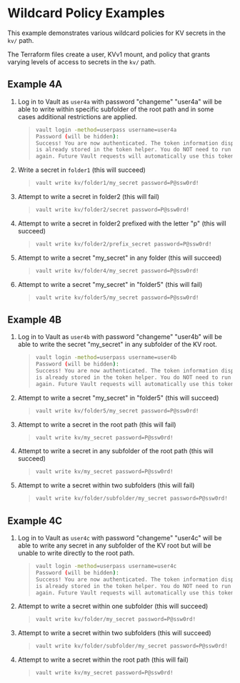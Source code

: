 # Wildcard Policy Examples

This example demonstrates various wildcard policies for KV secrets in the `kv/` path.

The Terraform files create a user, KVv1 mount, and policy that grants varying levels of access to secrets in the `kv/` path.

## Example 4A

1. Log in to Vault as `user4a` with password "changeme"
    "user4a" will be able to write within specific subfolder of the root path and in some cases additional restrictions are applied.
    >
    > ```bash
    > vault login -method=userpass username=user4a
    > Password (will be hidden):
    > Success! You are now authenticated. The token information displayed below
    > is already stored in the token helper. You do NOT need to run "vault login"
    > again. Future Vault requests will automatically use this token.
    > ```

2. Write a secret in `folder1` (this will succeed)
    >
    > ```bash
    > vault write kv/folder1/my_secret password=P@ssw0rd!
    > ```

3. Attempt to write a secret in folder2 (this will fail)
    >
    > ```bash
    > vault write kv/folder2/secret password=P@ssw0rd!
    > ```

4. Attempt to write a secret in folder2 prefixed with the letter "p" (this will succeed)
    >
    > ```bash
    > vault write kv/folder2/prefix_secret password=P@ssw0rd!
    > ```

5. Attempt to write a secret "my_secret" in any folder (this will succeed)
    >
    > ```bash
    > vault write kv/folder4/my_secret password=P@ssw0rd!
    > ```

6. Attempt to write a secret "my_secret" in "folder5" (this will fail)
    >
    > ```bash
    > vault write kv/folder5/my_secret password=P@ssw0rd!
    > ```

## Example 4B

1. Log in to Vault as `user4b` with password "changeme"
    "user4b" will be able to write the secret "my_secret" in any subfolder of the KV root.
    >
    > ```bash
    > vault login -method=userpass username=user4b
    > Password (will be hidden):
    > Success! You are now authenticated. The token information displayed below
    > is already stored in the token helper. You do NOT need to run "vault login"
    > again. Future Vault requests will automatically use this token.
    > ```

2. Attempt to write a secret "my_secret" in "folder5" (this will succeed)
    >
    > ```bash
    > vault write kv/folder5/my_secret password=P@ssw0rd!
    > ```

3. Attempt to write a secret in the root path (this will fail)
    >
    > ```bash
    > vault write kv/my_secret password=P@ssw0rd!
    > ```

4. Attempt to write a secret in any subfolder of the root path (this will succeed)
    >
    > ```bash
    > vault write kv/my_secret password=P@ssw0rd!
    > ```

5. Attempt to write a secret within two subfolders (this will fail)
    >
    > ```bash
    > vault write kv/folder/subfolder/my_secret password=P@ssw0rd!
    > ```

## Example 4C

1. Log in to Vault as `user4c` with password "changeme"
    "user4c" will be able to write any secret in any subfolder of the KV root but will be unable to write directly to the root path.
    >
    > ```bash
    > vault login -method=userpass username=user4c
    > Password (will be hidden):
    > Success! You are now authenticated. The token information displayed below
    > is already stored in the token helper. You do NOT need to run "vault login"
    > again. Future Vault requests will automatically use this token.
    > ```

2. Attempt to write a secret within one subfolder (this will succeed)
    >
    > ```bash
    > vault write kv/folder/my_secret password=P@ssw0rd!
    > ```

3. Attempt to write a secret within two subfolders (this will succeed)
    >
    > ```bash
    > vault write kv/folder/subfolder/my_secret password=P@ssw0rd!
    > ```

4. Attempt to write a secret within the root path (this will fail)
    >
    > ```bash
    > vault write kv/my_secret password=P@ssw0rd!
    > ```
